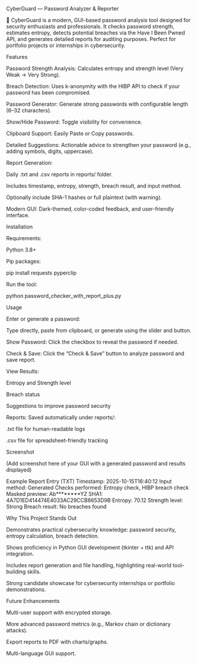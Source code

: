 CyberGuard — Password Analyzer & Reporter

🔐 CyberGuard is a modern, GUI-based password analysis tool designed for security enthusiasts and professionals. It checks password strength, estimates entropy, detects potential breaches via the Have I Been Pwned API, and generates detailed reports for auditing purposes. Perfect for portfolio projects or internships in cybersecurity.

Features

Password Strength Analysis: Calculates entropy and strength level (Very Weak → Very Strong).

Breach Detection: Uses k-anonymity with the HIBP API
 to check if your password has been compromised.

Password Generator: Generate strong passwords with configurable length (6–32 characters).

Show/Hide Password: Toggle visibility for convenience.

Clipboard Support: Easily Paste or Copy passwords.

Detailed Suggestions: Actionable advice to strengthen your password (e.g., adding symbols, digits, uppercase).

Report Generation:

Daily .txt and .csv reports in reports/ folder.

Includes timestamp, entropy, strength, breach result, and input method.

Optionally include SHA-1 hashes or full plaintext (with warning).

Modern GUI: Dark-themed, color-coded feedback, and user-friendly interface.

Installation

Requirements:

Python 3.8+

Pip packages:

pip install requests pyperclip


Run the tool:

python password_checker_with_report_plus.py

Usage

Enter or generate a password:

Type directly, paste from clipboard, or generate using the slider and button.

Show Password: Click the checkbox to reveal the password if needed.

Check & Save: Click the “Check & Save” button to analyze password and save report.

View Results:

Entropy and Strength level

Breach status

Suggestions to improve password security

Reports: Saved automatically under reports/:

.txt file for human-readable logs

.csv file for spreadsheet-friendly tracking

Screenshot

(Add screenshot here of your GUI with a generated password and results displayed)

Example Report Entry (TXT)
Timestamp: 2025-10-15T16:40:12
Input method: Generated
Checks performed: Entropy check, HIBP breach check
Masked preview: Ab********YZ
SHA1: 4A7D1ED414474E4033AC29CCB8653D9B
Entropy: 70.12
Strength level: Strong
Breach result: No breaches found

Why This Project Stands Out

Demonstrates practical cybersecurity knowledge: password security, entropy calculation, breach detection.

Shows proficiency in Python GUI development (tkinter + ttk) and API integration.

Includes report generation and file handling, highlighting real-world tool-building skills.

Strong candidate showcase for cybersecurity internships or portfolio demonstrations.

Future Enhancements

Multi-user support with encrypted storage.

More advanced password metrics (e.g., Markov chain or dictionary attacks).

Export reports to PDF with charts/graphs.

Multi-language GUI support.